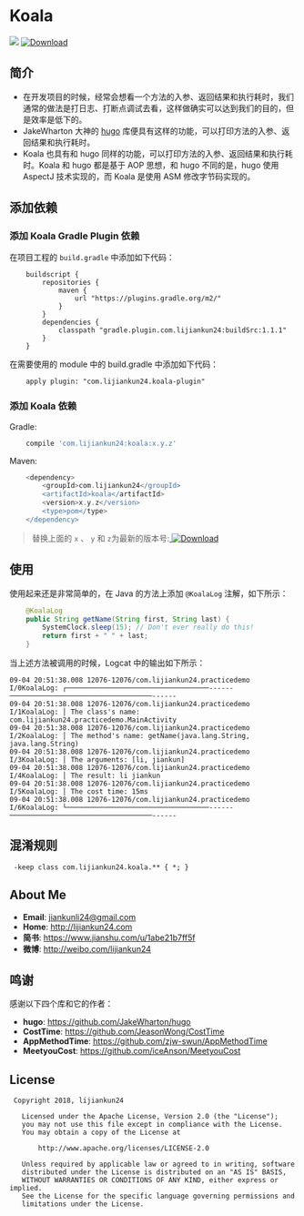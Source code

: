# Koala

![](https://img.shields.io/badge/language-java-brightgreen.svg)  [ ![Download](https://api.bintray.com/packages/lijiankun/maven/koala/images/download.svg) ](https://bintray.com/lijiankun/maven/koala/_latestVersion)

## 简介

* 在开发项目的时候，经常会想看一个方法的入参、返回结果和执行耗时，我们通常的做法是打日志、打断点调试去看，这样做确实可以达到我们的目的，但是效率是低下的。
* JakeWharton 大神的 [hugo](https://github.com/JakeWharton/hugo) 库便具有这样的功能，可以打印方法的入参、返回结果和执行耗时。
* Koala 也具有和 hugo 同样的功能，可以打印方法的入参、返回结果和执行耗时。Koala 和 hugo 都是基于 AOP 思想，和 hugo 不同的是，hugo 使用 AspectJ 技术实现的，而 Koala 是使用 ASM 修改字节码实现的。

## 添加依赖
### 添加 Koala Gradle Plugin 依赖
在项目工程的 `build.gradle` 中添加如下代码：
```
    buildscript {
        repositories {
            maven {
                url "https://plugins.gradle.org/m2/"
            }
        }
        dependencies {
            classpath "gradle.plugin.com.lijiankun24:buildSrc:1.1.1"
        }
    }
```

在需要使用的 module 中的 build.gradle 中添加如下代码：
```
    apply plugin: "com.lijiankun24.koala-plugin"
```

### 添加 Koala 依赖
Gradle:
``` groovy
    compile 'com.lijiankun24:koala:x.y.z'
```

Maven:
``` groovy
    <dependency>
        <groupId>com.lijiankun24</groupId>
        <artifactId>koala</artifactId>
        <version>x.y.z</version>
        <type>pom</type>
    </dependency>
```
>替换上面的 `x` 、 `y` 和 `z`为最新的版本号:[ ![Download](https://api.bintray.com/packages/lijiankun/maven/koala/images/download.svg) ](https://bintray.com/lijiankun/maven/koala/_latestVersion)

## 使用
使用起来还是非常简单的，在 Java 的方法上添加 `@KoalaLog` 注解，如下所示：
``` Java
    @KoalaLog
    public String getName(String first, String last) {
        SystemClock.sleep(15); // Don't ever really do this!
        return first + " " + last;
    }
```

当上述方法被调用的时候，Logcat 中的输出如下所示：
```
09-04 20:51:38.008 12076-12076/com.lijiankun24.practicedemo I/0KoalaLog: ┌───────────────────────────────────------───────────────────────────────────------
09-04 20:51:38.008 12076-12076/com.lijiankun24.practicedemo I/1KoalaLog: │ The class's name: com.lijiankun24.practicedemo.MainActivity
09-04 20:51:38.008 12076-12076/com.lijiankun24.practicedemo I/2KoalaLog: │ The method's name: getName(java.lang.String, java.lang.String)
09-04 20:51:38.008 12076-12076/com.lijiankun24.practicedemo I/3KoalaLog: │ The arguments: [li, jiankun]
09-04 20:51:38.008 12076-12076/com.lijiankun24.practicedemo I/4KoalaLog: │ The result: li jiankun
09-04 20:51:38.008 12076-12076/com.lijiankun24.practicedemo I/5KoalaLog: │ The cost time: 15ms
09-04 20:51:38.008 12076-12076/com.lijiankun24.practicedemo I/6KoalaLog: └───────────────────────────────────------───────────────────────────────────------
```

## 混淆规则
```
 -keep class com.lijiankun24.koala.** { *; }
```

## About Me
* **Email**: <jiankunli24@gmail.com>
* **Home**: <http://lijiankun24.com>
* **简书**: <https://www.jianshu.com/u/1abe21b7ff5f>
* **微博**: <http://weibo.com/lijiankun24>

## 鸣谢
感谢以下四个库和它的作者：
* **hugo**: <https://github.com/JakeWharton/hugo>
* **CostTime**: <https://github.com/JeasonWong/CostTime>
* **AppMethodTime**: <https://github.com/zjw-swun/AppMethodTime>
* **MeetyouCost**: <https://github.com/iceAnson/MeetyouCost>

## License
```
 Copyright 2018, lijiankun24

   Licensed under the Apache License, Version 2.0 (the "License");
   you may not use this file except in compliance with the License.
   You may obtain a copy of the License at

       http://www.apache.org/licenses/LICENSE-2.0

   Unless required by applicable law or agreed to in writing, software
   distributed under the License is distributed on an "AS IS" BASIS,
   WITHOUT WARRANTIES OR CONDITIONS OF ANY KIND, either express or implied.
   See the License for the specific language governing permissions and
   limitations under the License.
```